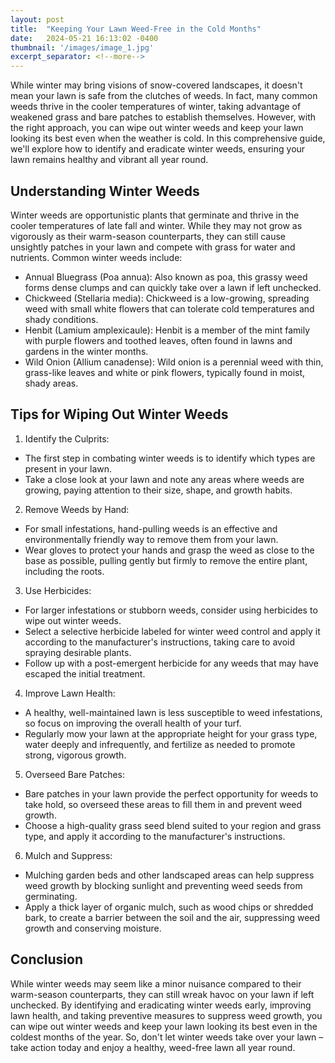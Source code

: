 ```yaml
---
layout: post
title:  "Keeping Your Lawn Weed-Free in the Cold Months"
date:   2024-05-21 16:13:02 -0400
thumbnail: '/images/image_1.jpg'
excerpt_separator: <!--more-->
---
```

While winter may bring visions of snow-covered landscapes, it doesn't mean your lawn is safe from the clutches of weeds. <!--more-->In fact, many common weeds thrive in the cooler temperatures of winter, taking advantage of weakened grass and bare patches to establish themselves. However, with the right approach, you can wipe out winter weeds and keep your lawn looking its best even when the weather is cold. In this comprehensive guide, we'll explore how to identify and eradicate winter weeds, ensuring your lawn remains healthy and vibrant all year round.

## Understanding Winter Weeds
Winter weeds are opportunistic plants that germinate and thrive in the cooler temperatures of late fall and winter. While they may not grow as vigorously as their warm-season counterparts, they can still cause unsightly patches in your lawn and compete with grass for water and nutrients. Common winter weeds include:
* Annual Bluegrass (Poa annua): Also known as poa, this grassy weed forms dense clumps and can quickly take over a lawn if left unchecked.
* Chickweed (Stellaria media): Chickweed is a low-growing, spreading weed with small white flowers that can tolerate cold temperatures and shady conditions.
* Henbit (Lamium amplexicaule): Henbit is a member of the mint family with purple flowers and toothed leaves, often found in lawns and gardens in the winter months.
* Wild Onion (Allium canadense): Wild onion is a perennial weed with thin, grass-like leaves and white or pink flowers, typically found in moist, shady areas.

## Tips for Wiping Out Winter Weeds
1. Identify the Culprits:
* The first step in combating winter weeds is to identify which types are present in your lawn.
* Take a close look at your lawn and note any areas where weeds are growing, paying attention to their size, shape, and growth habits.
2. Remove Weeds by Hand:
* For small infestations, hand-pulling weeds is an effective and environmentally friendly way to remove them from your lawn.
* Wear gloves to protect your hands and grasp the weed as close to the base as possible, pulling gently but firmly to remove the entire plant, including the roots.
3. Use Herbicides:
* For larger infestations or stubborn weeds, consider using herbicides to wipe out winter weeds.
* Select a selective herbicide labeled for winter weed control and apply it according to the manufacturer's instructions, taking care to avoid spraying desirable plants.
* Follow up with a post-emergent herbicide for any weeds that may have escaped the initial treatment.
4. Improve Lawn Health:
* A healthy, well-maintained lawn is less susceptible to weed infestations, so focus on improving the overall health of your turf.
* Regularly mow your lawn at the appropriate height for your grass type, water deeply and infrequently, and fertilize as needed to promote strong, vigorous growth.
5. Overseed Bare Patches:
* Bare patches in your lawn provide the perfect opportunity for weeds to take hold, so overseed these areas to fill them in and prevent weed growth.
* Choose a high-quality grass seed blend suited to your region and grass type, and apply it according to the manufacturer's instructions.
6. Mulch and Suppress:
* Mulching garden beds and other landscaped areas can help suppress weed growth by blocking sunlight and preventing weed seeds from germinating.
* Apply a thick layer of organic mulch, such as wood chips or shredded bark, to create a barrier between the soil and the air, suppressing weed growth and conserving moisture.

## Conclusion
While winter weeds may seem like a minor nuisance compared to their warm-season counterparts, they can still wreak havoc on your lawn if left unchecked. By identifying and eradicating winter weeds early, improving lawn health, and taking preventive measures to suppress weed growth, you can wipe out winter weeds and keep your lawn looking its best even in the coldest months of the year. So, don't let winter weeds take over your lawn – take action today and enjoy a healthy, weed-free lawn all year round.
